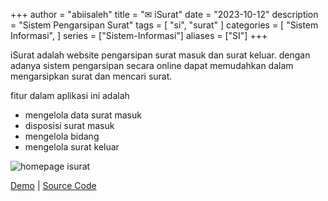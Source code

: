 +++
author = "abiisaleh"
title = "✉ iSurat"
date = "2023-10-12"
description = "Sistem Pengarsipan Surat"
tags = [
    "si", "surat"
]
categories = [
    "Sistem Informasi",
]
series = ["Sistem-Informasi"]
aliases = ["SI"]
+++

iSurat adalah website pengarsipan surat masuk dan surat keluar. dengan adanya sistem pengarsipan secara online dapat memudahkan dalam mengarsipkan surat dan mencari surat.

fitur dalam aplikasi ini adalah

- mengelola data surat masuk
- disposisi surat masuk
- mengelola bidang
- mengelola surat keluar

![homepage isurat](https://i.ibb.co/fM2VwLR/Web-capture-22-10-2023-145528-isurat-com.jpg "homepage isurat")

[Demo](https://isurat.com) | [Source Code](https://github.com/abiisaleh/laravel-hans)
